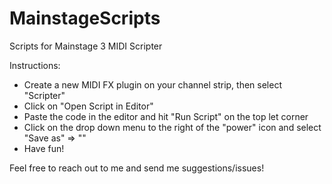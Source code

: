 # MainstageScripts
Scripts for Mainstage 3 MIDI Scripter

Instructions:
- Create a new MIDI FX plugin on your channel strip, then select "Scripter"
- Click on "Open Script in Editor"
- Paste the code in the editor and hit "Run Script" on the top let corner
- Click on the drop down menu to the right of the "power" icon and select "Save as" => "<Appropriate Name>"
- Have fun!


Feel free to reach out to me and send me suggestions/issues!
